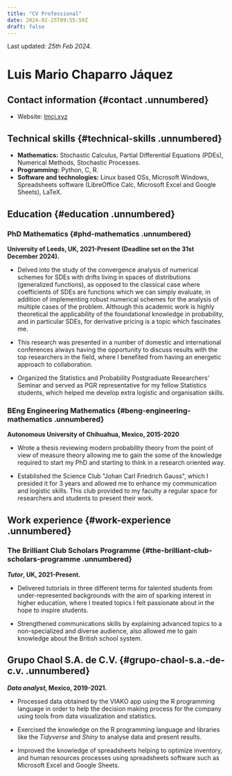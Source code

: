 ```yaml
---
title: "CV Professional"
date: 2024-02-25T09:55:59Z
draft: false
---
```


Last updated: *25th Feb 2024*.


# Luis Mario Chaparro Jáquez

## Contact information {#contact .unnumbered}
- Website: [lmcj.xyz](https://lmcj.xyz)

## Technical skills {#technical-skills .unnumbered}
- **Mathematics:** Stochastic Calculus, Partial Differential Equations (PDEs), Numerical Methods, Stochastic Processes.
- **Programming:** Python, C, R.
- **Software and technologies:** Linux based OSs, Microsoft Windows, Spreadsheets software (LibreOffice Calc, Microsoft Excel and Google Sheets), LaTeX.

## Education {#education .unnumbered}

### PhD Mathematics {#phd-mathematics .unnumbered}

**University of Leeds, UK, 2021-Present (Deadline set on the 31st December 2024).**

-   Delved into the study of the convergence analysis of numerical schemes for SDEs with drifts living in spaces of distributions (generalized functions), as opposed to the classical case where coefficients of SDEs are functions which we can simply evaluate, in addition of implementing robust numerical schemes for the analysis of multiple cases of the problem. Although this academic work is highly theoretical the applicability of the foundational knowledge in probability, and in particular SDEs, for derivative pricing is a topic which fascinates me.

-   This research was presented in a number of domestic and international conferences always having the opportunity to discuss results with the top researchers in the field, where I benefited from having an energetic approach to collaboration.

-   Organized the Statistics and Probability Postgraduate Researchers' Seminar and served as PGR representative for my fellow Statistics students, which helped me develop extra logistic and organisation skills.

### BEng Engineering Mathematics {#beng-engineering-mathematics .unnumbered}

**Autonomous University of Chihuahua, Mexico, 2015-2020**

-   Wrote a thesis reviewing modern probability theory from the point of view of measure theory allowing me to gain the some of the knowledge required to start my PhD and starting to think in a research oriented way.

-   Established the Science Club "Johan Carl Friedrich Gauss", which I presided it for 3 years and allowed me to enhance my communication and logistic skills. This club provided to my faculty a regular space for researchers and students to present their work.

## Work experience {#work-experience .unnumbered}

### The Brilliant Club Scholars Programme {#the-brilliant-club-scholars-programme .unnumbered}

***Tutor*, UK, 2021-Present.**

-   Delivered tutorials in three different terms for talented students from under-represented backgrounds with the aim of sparking interest in higher education, where I treated topics I felt passionate about in the hope to inspire students.

-   Strengthened communications skills by explaining advanced topics to a non-specialized and diverse audience, also allowed me to gain knowledge about the British school system.

## Grupo Chaol S.A. de C.V. {#grupo-chaol-s.a.-de-c.v. .unnumbered}

***Data analyst*, Mexico, 2019-2021.**

-   Processed data obtained by the VIAKO app using the R programming language in order to help the decision making process for the company using tools from data visualization and statistics.

-   Exercised the knowledge on the R programming language and libraries like the *Tidyverse* and *Shiny* to analyse data and present results.

-   Improved the knowledge of spreadsheets helping to optimize inventory, and human resources processes using spreadsheets software such as Microsoft Excel and Google Sheets.
